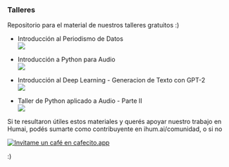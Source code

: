 ### Talleres 

Repositorio para el material de nuestros talleres gratuitos :)

- Introducción al Periodismo de Datos  
<a href="https://colab.research.google.com/github/institutohumai/talleres/blob/master/Taller_Periodismo.ipynb"> <img src='https://colab.research.google.com/assets/colab-badge.svg' /> </a>

- Introducción a Python para Audio  
<a href="https://colab.research.google.com/github/institutohumai/talleres/blob/master/Audio.ipynb"> <img src='https://colab.research.google.com/assets/colab-badge.svg' /> </a>

- Introducción al Deep Learning - Generacion de Texto con GPT-2  
<a href="https://colab.research.google.com/github/institutohumai/talleres/blob/master/DL_Generacion_de_Texto.ipynb"> <img src='https://colab.research.google.com/assets/colab-badge.svg' /> </a>

- Taller de Python aplicado a Audio - Parte II  
<a href="https://colab.research.google.com/github/institutohumai/talleres/blob/master/Audio_II.ipynb"> <img src='https://colab.research.google.com/assets/colab-badge.svg' /> </a>

Si te resultaron útiles estos materiales y querés apoyar nuestro trabajo en Humai, podés sumarte como contribuyente en ihum.ai/comunidad, o si no

<a href='https://cafecito.app/lucasmaidana' rel='noopener' target='_blank'><img alt='Invitame un café en cafecito.app' src='https://cdn.cafecito.app/imgs/buttons/button_1.png' srcset='https://cdn.cafecito.app/imgs/buttons/button_1.png 1x, https://cdn.cafecito.app/imgs/buttons/button_1_2x.png 2x, https://cdn.cafecito.app/imgs/buttons/button_1_3.75x.png 3.75x'/></a>  

:)
